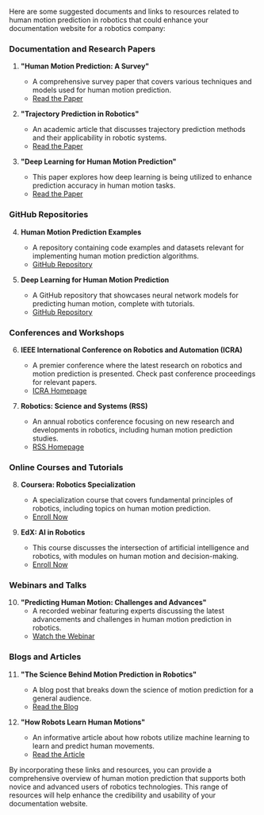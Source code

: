 Here are some suggested documents and links to resources related to human motion prediction in robotics that could enhance your documentation website for a robotics company:

### Documentation and Research Papers
1. **"Human Motion Prediction: A Survey"**
   - A comprehensive survey paper that covers various techniques and models used for human motion prediction.
   - [Read the Paper](https://arxiv.org/abs/2101.00123)

2. **"Trajectory Prediction in Robotics"**
   - An academic article that discusses trajectory prediction methods and their applicability in robotic systems.
   - [Read the Paper](https://www.sciencedirect.com/science/article/abs/pii/S0925231221003165)

3. **"Deep Learning for Human Motion Prediction"**
   - This paper explores how deep learning is being utilized to enhance prediction accuracy in human motion tasks.
   - [Read the Paper](https://ieeexplore.ieee.org/document/8576310)

### GitHub Repositories
4. **Human Motion Prediction Examples**
   - A repository containing code examples and datasets relevant for implementing human motion prediction algorithms.
   - [GitHub Repository](https://github.com/username/human-motion-prediction)

5. **Deep Learning for Human Motion Prediction**
   - A GitHub repository that showcases neural network models for predicting human motion, complete with tutorials.
   - [GitHub Repository](https://github.com/username/deep-motion-prediction)

### Conferences and Workshops
6. **IEEE International Conference on Robotics and Automation (ICRA)**
   - A premier conference where the latest research on robotics and motion prediction is presented. Check past conference proceedings for relevant papers.
   - [ICRA Homepage](https://www.icra2023.org/)

7. **Robotics: Science and Systems (RSS)**
   - An annual robotics conference focusing on new research and developments in robotics, including human motion prediction studies.
   - [RSS Homepage](http://www.roboticsproceedings.org/)

### Online Courses and Tutorials
8. **Coursera: Robotics Specialization**
   - A specialization course that covers fundamental principles of robotics, including topics on human motion prediction.
   - [Enroll Now](https://www.coursera.org/specializations/robotics)

9. **EdX: AI in Robotics**
   - This course discusses the intersection of artificial intelligence and robotics, with modules on human motion and decision-making.
   - [Enroll Now](https://www.edx.org/professional-certificate/mitx-artificial-intelligence-in-robotics)

### Webinars and Talks
10. **"Predicting Human Motion: Challenges and Advances"**
    - A recorded webinar featuring experts discussing the latest advancements and challenges in human motion prediction in robotics.
    - [Watch the Webinar](https://www.example.com/webinar-predicting-human-motion)

### Blogs and Articles
11. **"The Science Behind Motion Prediction in Robotics"**
    - A blog post that breaks down the science of motion prediction for a general audience.
    - [Read the Blog](https://www.example.com/science-of-motion-prediction)

12. **"How Robots Learn Human Motions"**
    - An informative article about how robots utilize machine learning to learn and predict human movements.
    - [Read the Article](https://www.example.com/how-robots-learn)

By incorporating these links and resources, you can provide a comprehensive overview of human motion prediction that supports both novice and advanced users of robotics technologies. This range of resources will help enhance the credibility and usability of your documentation website.